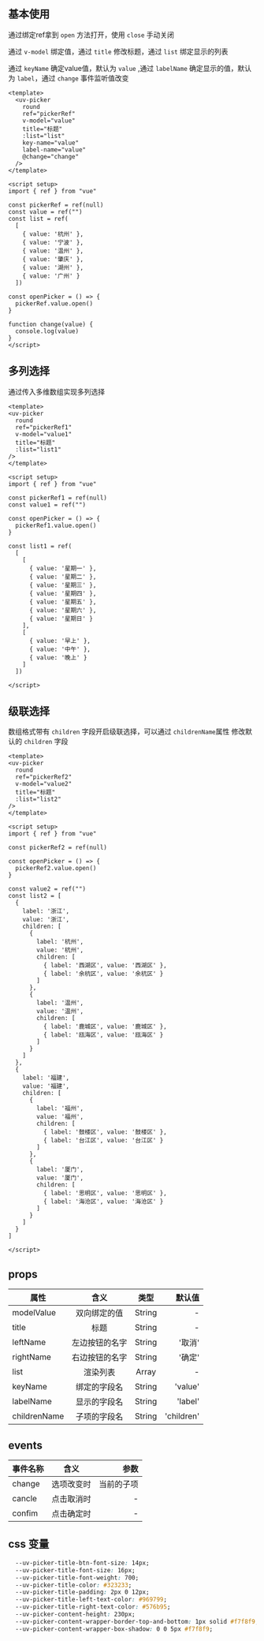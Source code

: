 <script setup>
import useCompStore from '../store/copname.js'
import { onMounted } from 'vue'
const compStore =useCompStore()

onMounted(()=>{
  compStore.updateName('picker')
})

</script>

## 基本使用

通过绑定ref拿到 `open` 方法打开，使用 `close` 手动关闭

通过 `v-model` 绑定值，通过 `title` 修改标题，通过 `list` 绑定显示的列表

通过 `keyName` 确定value值，默认为 `value` ,通过 `labelName` 确定显示的值，默认为 `label`，通过 `change` 事件监听值改变

```vue
<template>
  <uv-picker
    round
    ref="pickerRef"
    v-model="value"
    title="标题"
    :list="list"
    key-name="value"
    label-name="value"
    @change="change"
  />
</template>

<script setup>
import { ref } from "vue"

const pickerRef = ref(null)
const value = ref("")
const list = ref(
  [
    { value: '杭州' },
    { value: '宁波' },
    { value: '温州' },
    { value: '肇庆' },
    { value: '湖州' },
    { value: '广州' }
  ])

const openPicker = () => {
  pickerRef.value.open()
}

function change(value) {
  console.log(value)
}
</script>
```

## 多列选择

通过传入多维数组实现多列选择

```vue
<template>
<uv-picker
  round
  ref="pickerRef1"
  v-model="value1"
  title="标题"
  :list="list1"
/>
</template>

<script setup>
import { ref } from "vue"

const pickerRef1 = ref(null)
const value1 = ref("")

const openPicker = () => {
  pickerRef1.value.open()
}

const list1 = ref(
  [
    [
      { value: '星期一' },
      { value: '星期二' },
      { value: '星期三' },
      { value: '星期四' },
      { value: '星期五' },
      { value: '星期六' },
      { value: '星期日' }
    ],
    [
      { value: '早上' },
      { value: '中午' },
      { value: '晚上' }
    ]
  ])

</script>
```

## 级联选择

数组格式带有 `children` 字段开启级联选择，可以通过 `childrenName`属性 修改默认的 `children` 字段 

```vue
<template>
<uv-picker
  round
  ref="pickerRef2"
  v-model="value2"
  title="标题"
  :list="list2"
/>
</template>

<script setup>
import { ref } from "vue"

const pickerRef2 = ref(null)

const openPicker = () => {
  pickerRef2.value.open()
}

const value2 = ref("")
const list2 = [
  {
    label: '浙江',
    value: '浙江',
    children: [
      {
        label: '杭州',
        value: '杭州',
        children: [
          { label: '西湖区', value: '西湖区' },
          { label: '余杭区', value: '余杭区' }
        ]
      },
      {
        label: '温州',
        value: '温州',
        children: [
          { label: '鹿城区', value: '鹿城区' },
          { label: '瓯海区', value: '瓯海区' }
        ]
      }
    ]
  },
  {
    label: '福建',
    value: '福建',
    children: [
      {
        label: '福州',
        value: '福州',
        children: [
          { label: '鼓楼区', value: '鼓楼区' },
          { label: '台江区', value: '台江区' }
        ]
      },
      {
        label: '厦门',
        value: '厦门',
        children: [
          { label: '思明区', value: '思明区' },
          { label: '海沧区', value: '海沧区' }
        ]
      }
    ]
  }
]

</script>
```

## props

| 属性         |      含义      |  类型  |     默认值 |
| ------------ | :------------: | :----: | ---------: |
| modelValue   |  双向绑定的值  | String |          - |
| title        |      标题      | String |          - |
| leftName     | 左边按钮的名字 | String |     '取消' |
| rightName    | 右边按钮的名字 | String |     '确定' |
| list         |    渲染列表    | Array  |          - |
| keyName      |  绑定的字段名  | String |    'value' |
| labelName    |  显示的字段名  | String |    'label' |
| childrenName |  子项的字段名  | String | 'children' |

## events

| 事件名称 |    含义    |       参数 |
| -------- | :--------: | ---------: |
| change   | 选项改变时 | 当前的子项 |
| cancle   | 点击取消时 |          - |
| confim   | 点击确定时 |          - |

## css 变量

```css
  --uv-picker-title-btn-font-size: 14px;
  --uv-picker-title-font-size: 16px;
  --uv-picker-title-font-weight: 700;
  --uv-picker-title-color: #323233;
  --uv-picker-title-padding: 2px 0 12px;
  --uv-picker-title-left-text-color: #969799;
  --uv-picker-title-right-text-color: #576b95;
  --uv-picker-content-height: 230px;
  --uv-picker-content-wrapper-border-top-and-bottom: 1px solid #f7f8f9;
  --uv-picker-content-wrapper-box-shadow: 0 0 5px #f7f8f9;
```
